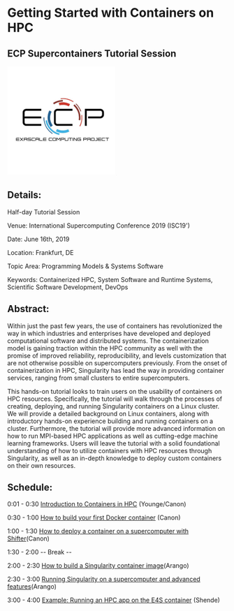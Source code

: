 
# Getting Started with Containers on HPC
## ECP Supercontainers Tutorial Session

<img src="images/ecp.jpg" width="250">

## Details:
Half-day Tutorial Session

Venue: International Supercomputing Conference 2019 (ISC19')

Date: June 16th, 2019

Location: Frankfurt, DE

Topic Area: Programming Models & Systems Software

Keywords: Containerized HPC, System Software and Runtime Systems, Scientific Software Development, DevOps

## Abstract: 

Within just the past few years, the use of containers has revolutionized the way in which industries and enterprises have developed and deployed computational software and distributed systems. The containerization model is gaining traction within the HPC community as well with the promise of improved reliability, reproducibility, and levels customization that are not otherwise possible on supercomputers previously. From the onset of containerization in HPC, Singularity has lead the way in providing container services, ranging from small clusters to entire supercomputers. 

This hands-on tutorial looks to train users on the usability of containers on HPC resources. Specifically, the tutorial will walk through the processes of creating, deploying, and running Singularity containers on a Linux cluster. We will provide a detailed background on Linux containers, along with introductory hands-on experience building and running containers on a cluster. Furthermore, the tutorial will provide more advanced information on how to run MPI-based HPC applications as well as cutting-edge machine learning frameworks. Users will leave the tutorial with a solid foundational understanding of how to utilize containers with HPC resources through Singularity, as well as an in-depth knowledge to deploy custom containers on their own resources. 


## Schedule:

0:01 - 0:30 [Introduction to Containers in HPC](slides/isc19_intro_to_containers_ajy.pptx) (Younge/Canon)

0:30 - 1:00 [How to build your first Docker container](https://github.com/NERSC/Shifter-Tutorial/blob/master/01-hands-on.md) (Canon)

1:00 - 1:30 [How to deploy a container on a supercomputer with Shifter](https://github.com/NERSC/Shifter-Tutorial/blob/master/03-hands-on.md)(Canon)

1:30 - 2:00 -- Break --

2:00 - 2:30 [How to build a Singularity container image](https://github.com/ArangoGutierrez/Singularity-tutorial/blob/master/BUILD_RUN.md)(Arango)

2:30 - 3:00 [Running Singularity on a supercomputer and advanced features](https://github.com/ArangoGutierrez/Singularity-tutorial/blob/master/CLOUD_SERVICES.md)(Arango)

3:00 - 4:00 [Example: Running an HPC app on the E4S container](slides/E4S_PROTEAS_AHM_Mar19.pptx) (Shende)




